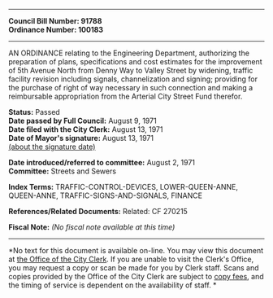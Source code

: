 * * * * *  
  
**Council Bill Number: [](#h0)[](#h2)91788**   
**Ordinance Number: 100183**  
  
* * * * *  
  
AN ORDINANCE relating to the Engineering Department, authorizing the preparation of plans, specifications and cost estimates for the improvement of 5th Avenue North from Denny Way to Valley Street by widening, traffic facility revision including signals, channelization and signing; providing for the purchase of right of way necessary in such connection and making a reimbursable appropriation from the Arterial City Street Fund therefor.  
  
**Status:** Passed   
**Date passed by Full Council:** August 9, 1971   
**Date filed with the City Clerk:** August 13, 1971   
**Date of Mayor's signature:** August 13, 1971   
[(about the signature date)](/~public/approvaldate.htm)   
  
  
**Date introduced/referred to committee:** August 2, 1971   
**Committee:** Streets and Sewers   
  
**Index Terms:** TRAFFIC-CONTROL-DEVICES, LOWER-QUEEN-ANNE, QUEEN-ANNE, TRAFFIC-SIGNS-AND-SIGNALS, FINANCE  
  
**References/Related Documents:** Related: CF 270215  
  
**Fiscal Note:** *(No fiscal note available at this time)*  
  
* * * * *  
  
*No text for this document is available on-line. You may view this document at [the Office of the City Clerk](http://www.seattle.gov/leg/clerk/contactUs.htm). If you are unable to visit the Clerk's Office, you may request a copy or scan be made for you by Clerk staff. Scans and copies provided by the Office of the City Clerk are subject to [copy fees](http://clerk.seattle.gov/~public/clerkfees.htm), and the timing of service is dependent on the availability of staff. *  
  
  
